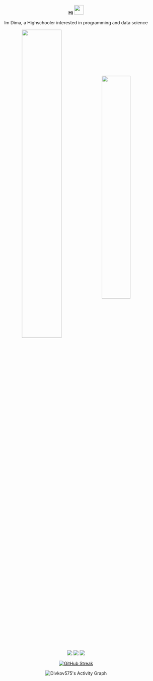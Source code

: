 

<div align="center">
  
**Hi**
<img src="https://user-images.githubusercontent.com/42378118/110234147-e3259600-7f4e-11eb-95be-0c4047144dea.gif" width="30">

Im Dima, a Highschooler interested in programming and data science 

<!-- --- -->
<img align="center" width="50%" src="https://github-readme-stats.vercel.app/api?username=Divkov575&theme=radical&layout=compact&count_private=true" >
<img align="center" width="42.5%" src="https://github-readme-stats.vercel.app/api/top-langs/?username=Divkov575&layout=compact&theme=radical" >

<!-- --- -->

<!-- ![visitors](https://visitor-badge.glitch.me/badge?page_id=page.id) -->
![](https://img.shields.io/badge/Editor-PyCharm-informational?style=flat&logo=data:image/svg%2bxml;base64,<BASE64_DATA>)
![](https://img.shields.io/badge/OS-MacOs-informational?style=flat&logo=data:image/svg%2bxml;base64,<BASE64_DATA>)
![](https://img.shields.io/badge/Primary_Language-Python-informational?style=flat&logo=data:image/svg%2bxml;base64,<BASE64_DATA>)



<!-- https://shields.io/ -->
[![GitHub Streak](https://github-readme-streak-stats.herokuapp.com/?user=DIvkov575&theme=tokyonight)](https://github.com/DenverCoder1/github-readme-streak-stats)

<img alt="DIvkov575's Activity Graph" src="https://activity-graph.herokuapp.com/graph?username=DIvkov575&theme=github"/>
</div>
